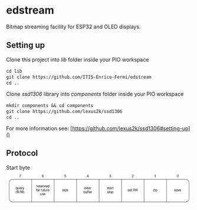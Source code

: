 # edstream
Bitmap streaming facility for ESP32 and OLED displays.

## Setting up

Clone this project into _lib_ folder inside your PIO workspace
```
cd lib
git clone https://github.com/ITIS-Enrico-Fermi/edstream
cd ..
```

Clone _ssd1306_ library into _components_ folder inside your PIO workspace
```
mkdir components && cd components
git clone https://github.com/lexus2k/ssd1306
cd ..
```

For more information see: [https://github.com/lexus2k/ssd1306#setting-up]()

## Protocol
Start byte <br>
![Start byte](Protocol.png)
